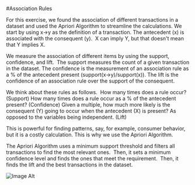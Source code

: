 
#Association Rules

For this exercise, we found the association of different transactions in a dataset and used the Apriori Algorithm to streamline the calculations.
We start by using x->y as the definition of a transaction. The antecedent (x) is associated with the consequent (y). 
X can imply Y, but that doesn't mean that Y implies X.

We measure the association of different items by using the support, confidence, and lift. 
The support measures the count of a given transaction in the dataset.
The confidence is the measurement of an association rule as a % of the antecedent present (support(x->y)/support(x)).
The lift is the confidence of an association rule over the support of the consequent.

We think about these rules as follows. 
How many times does a rule occur? (Support)
How many times does a rule occur as a % of the antecedent present? (Confidence)
Given a multiple, how much more likely is the consequent (Y) going to occur when the antecedent (X) is present? As opposed to the variables being independent. (Lift)

This is powerful for finding patterns, say, for example, consumer behavior, but it is a costly calculation. This is why we use the Apriori Algorithm.

The Apriori Algorithm uses a minimum support threshold and filters all transactions to find the most relevant ones. 
Then, it sets a minimum confidence level and finds the ones that meet the requirement. 
Then, it finds the lift and the best transactions in the dataset.

![Image Alt](https://github.com/aarern/descriptive-predictive-analytics/blob/212304937afd069df6cd9f59f20c2959a89d4ea7/Descriptive%20Analytics/Association/asc1.jpg)
